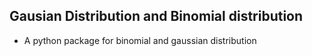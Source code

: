 ## Gausian Distribution and Binomial distribution

- A python package for binomial and gaussian distribution

